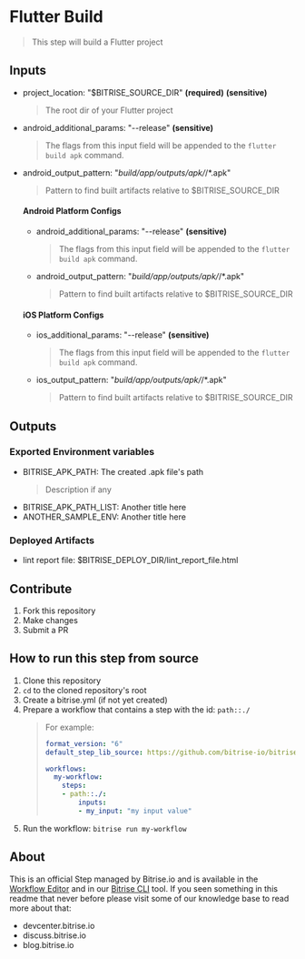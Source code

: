 # Flutter Build

> This step will build a Flutter project

## Inputs

- project_location: "$BITRISE_SOURCE_DIR" __(required)__ __(sensitive)__
    > The root dir of your Flutter project
- android_additional_params: "--release" __(sensitive)__
    > The flags from this input field will be appended to the `flutter build apk` command.
- android_output_pattern: "*build/app/outputs/apk/*/*.apk"
    > Pattern to find built artifacts relative to $BITRISE_SOURCE_DIR
  #### Android Platform Configs
    - android_additional_params: "--release" __(sensitive)__
        > The flags from this input field will be appended to the `flutter build apk` command.
    - android_output_pattern: "*build/app/outputs/apk/*/*.apk"
        > Pattern to find built artifacts relative to $BITRISE_SOURCE_DIR
  #### iOS Platform Configs
    - ios_additional_params: "--release" __(sensitive)__
        > The flags from this input field will be appended to the `flutter build apk` command.
    - ios_output_pattern: "*build/app/outputs/apk/*/*.apk"
        > Pattern to find built artifacts relative to $BITRISE_SOURCE_DIR

## Outputs

### Exported Environment variables

- BITRISE_APK_PATH: The created .apk file's path
    > Description if any
- BITRISE_APK_PATH_LIST: Another title here
- ANOTHER_SAMPLE_ENV: Another title here

### Deployed Artifacts

- lint report file: $BITRISE_DEPLOY_DIR/lint_report_file.html

## Contribute

1. Fork this repository
1. Make changes
1. Submit a PR

## How to run this step from source

1. Clone this repository
1. `cd` to the cloned repository's root
1. Create a bitrise.yml (if not yet created)
1. Prepare a workflow that contains a step with the id: `path::./`
    > For example:
    > ```yaml
    > format_version: "6"
    > default_step_lib_source: https://github.com/bitrise-io/bitrise-steplib.git
    > 
    > workflows:
    >   my-workflow:
    >     steps:
    >     - path::./:
    >         inputs: 
    >         - my_input: "my input value"
    > ```
1. Run the workflow: `bitrise run my-workflow`

## About
This is an official Step managed by Bitrise.io and is available in the [Workflow Editor](https://www.bitrise.io/features/workflow-editor) and in our [Bitrise CLI](https://github.com/bitrise-io/bitrise) tool. If you seen something in this readme that never before please visit some of our knowledge base to read more about that:
  - devcenter.bitrise.io
  - discuss.bitrise.io
  - blog.bitrise.io
